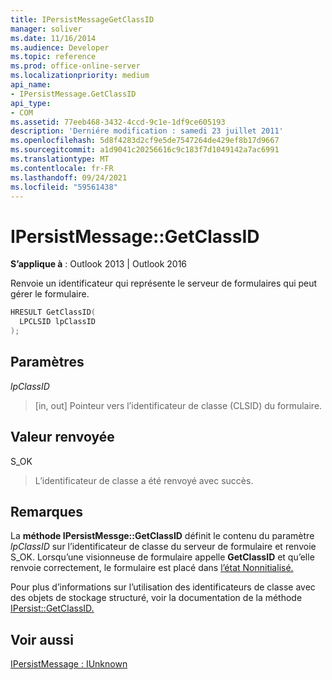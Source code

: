 ```yaml
---
title: IPersistMessageGetClassID
manager: soliver
ms.date: 11/16/2014
ms.audience: Developer
ms.topic: reference
ms.prod: office-online-server
ms.localizationpriority: medium
api_name:
- IPersistMessage.GetClassID
api_type:
- COM
ms.assetid: 77eeb468-3432-4ccd-9c1e-1df9ce605193
description: 'Derniére modification : samedi 23 juillet 2011'
ms.openlocfilehash: 5d8f4283d2cf9e5de7547264de429ef8b17d9667
ms.sourcegitcommit: a1d9041c20256616c9c183f7d1049142a7ac6991
ms.translationtype: MT
ms.contentlocale: fr-FR
ms.lasthandoff: 09/24/2021
ms.locfileid: "59561438"
---
```

# <a name="ipersistmessagegetclassid"></a>IPersistMessage::GetClassID

  
  
**S’applique à** : Outlook 2013 | Outlook 2016 
  
Renvoie un identificateur qui représente le serveur de formulaires qui peut gérer le formulaire. 
  
```cpp
HRESULT GetClassID(
  LPCLSID lpClassID
);
```

## <a name="parameters"></a>Paramètres

 _lpClassID_
  
> [in, out] Pointeur vers l’identificateur de classe (CLSID) du formulaire.
    
## <a name="return-value"></a>Valeur renvoyée

S_OK 
  
> L’identificateur de classe a été renvoyé avec succès.
    
## <a name="remarks"></a>Remarques

La **méthode IPersistMessge::GetClassID** définit le contenu du paramètre  _lpClassID_ sur l’identificateur de classe du serveur de formulaire et renvoie S_OK. Lorsqu’une visionneuse de formulaire appelle **GetClassID** et qu’elle renvoie correctement, le formulaire est placé dans [l’état Nonnitialisé.](uninitialized-state.md) 
  
Pour plus d’informations sur l’utilisation des identificateurs de classe avec des objets de stockage structuré, voir la documentation de la méthode [IPersist::GetClassID.](https://msdn.microsoft.com/library/921a3b86-a240-454e-9411-8d653e02b90e.aspx) 
  
## <a name="see-also"></a>Voir aussi



[IPersistMessage : IUnknown](ipersistmessageiunknown.md)

